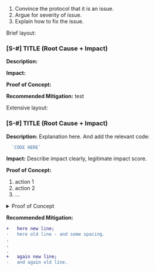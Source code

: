 1. Convince the protocol that it is an issue. 
2. Argue for severity of issue. 
3. Explain how to fix the issue. 

Brief layout: 

### [S-#] TITLE (Root Cause + Impact)

**Description:** 

**Impact:** 

**Proof of Concept:**

**Recommended Mitigation:** 
test 


Extensive layout: 

### [S-#] TITLE (Root Cause + Impact)

**Description:** Explanation here. And add the relevant code: 

```javascript
  `CODE HERE`
```


**Impact:** Describe impact clearly, legitimate impact score. 

**Proof of Concept:**
1. action 1
2. action 2
3. ... 
<details>
<summary> Proof of Concept</summary>

Place the following in `SCRIPT NAME HERE`
```javascript
  `CODE HERE`
```
</details>

**Recommended Mitigation:** 

```diff 
+   here new line;
-   here old line - and some spacing.
.
.
.
+   again new line;
-   and again old line.
```

